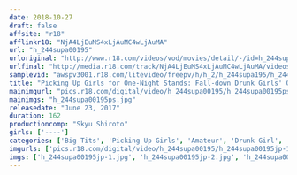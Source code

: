 ```yaml
---
date: 2018-10-27
draft: false
affsite: "r18"
afflinkr18: "NjA4LjEuMS4xLjAuMC4wLjAuMA"
url: "h_244supa00195"
urloriginal: "http://www.r18.com/videos/vod/movies/detail/-/id=h_244supa00195"
urlfinal: "http://media.r18.com/track/NjA4LjEuMS4xLjAuMC4wLjAuMA/videos/vod/movies/detail/-/id=h_244supa00195"
samplevid: "awspv3001.r18.com/litevideo/freepv/h/h_2/h_244supa195/h_244supa195_dmb_w.mp4"
title: "Picking Up Girls for One-Night Stands: Fall-down Drunk Girls' Obscene Sex"
mainimgurl: "pics.r18.com/digital/video/h_244supa00195/h_244supa00195ps.jpg"
mainimgs: "h_244supa00195ps.jpg"
releasedate: "June 23, 2017"
duration: 162
productioncomp: "Skyu Shiroto"
girls: ['----']
categories: ['Big Tits', 'Picking Up Girls', 'Amateur', 'Drunk Girl', 'Creampie', 'Hi-Def']
imgurls: ['pics.r18.com/digital/video/h_244supa00195/h_244supa00195jp-1.jpg', 'pics.r18.com/digital/video/h_244supa00195/h_244supa00195jp-2.jpg', 'pics.r18.com/digital/video/h_244supa00195/h_244supa00195jp-3.jpg', 'pics.r18.com/digital/video/h_244supa00195/h_244supa00195jp-4.jpg', 'pics.r18.com/digital/video/h_244supa00195/h_244supa00195jp-5.jpg', 'pics.r18.com/digital/video/h_244supa00195/h_244supa00195jp-6.jpg', 'pics.r18.com/digital/video/h_244supa00195/h_244supa00195jp-7.jpg', 'pics.r18.com/digital/video/h_244supa00195/h_244supa00195jp-8.jpg', 'pics.r18.com/digital/video/h_244supa00195/h_244supa00195jp-9.jpg', 'pics.r18.com/digital/video/h_244supa00195/h_244supa00195jp-10.jpg', 'pics.r18.com/digital/video/h_244supa00195/h_244supa00195jp-11.jpg', 'pics.r18.com/digital/video/h_244supa00195/h_244supa00195jp-12.jpg', 'pics.r18.com/digital/video/h_244supa00195/h_244supa00195jp-13.jpg', 'pics.r18.com/digital/video/h_244supa00195/h_244supa00195jp-14.jpg', 'pics.r18.com/digital/video/h_244supa00195/h_244supa00195jp-15.jpg', 'pics.r18.com/digital/video/h_244supa00195/h_244supa00195jp-16.jpg', 'pics.r18.com/digital/video/h_244supa00195/h_244supa00195jp-17.jpg', 'pics.r18.com/digital/video/h_244supa00195/h_244supa00195jp-18.jpg', 'pics.r18.com/digital/video/h_244supa00195/h_244supa00195jp-19.jpg', 'pics.r18.com/digital/video/h_244supa00195/h_244supa00195jp-20.jpg']
imgs: ['h_244supa00195jp-1.jpg', 'h_244supa00195jp-2.jpg', 'h_244supa00195jp-3.jpg', 'h_244supa00195jp-4.jpg', 'h_244supa00195jp-5.jpg', 'h_244supa00195jp-6.jpg', 'h_244supa00195jp-7.jpg', 'h_244supa00195jp-8.jpg', 'h_244supa00195jp-9.jpg', 'h_244supa00195jp-10.jpg', 'h_244supa00195jp-11.jpg', 'h_244supa00195jp-12.jpg', 'h_244supa00195jp-13.jpg', 'h_244supa00195jp-14.jpg', 'h_244supa00195jp-15.jpg', 'h_244supa00195jp-16.jpg', 'h_244supa00195jp-17.jpg', 'h_244supa00195jp-18.jpg', 'h_244supa00195jp-19.jpg', 'h_244supa00195jp-20.jpg']
---
```

